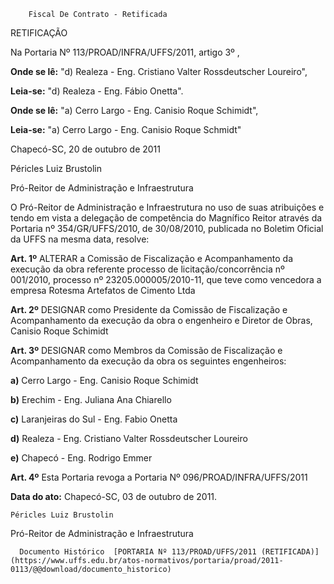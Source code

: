         Fiscal De Contrato - Retificada  

RETIFICAÇÃO

 Na Portaria Nº 113/PROAD/INFRA/UFFS/2011, artigo 3º ,

 **Onde se lê:** "d) Realeza - Eng. Cristiano Valter Rossdeutscher Loureiro",

 **Leia-se:** "d) Realeza - Eng. Fábio Onetta".

 **Onde se lê:** "a) Cerro Largo - Eng. Canisio Roque Schimidt",

 **Leia-se:** "a) Cerro Largo - Eng. Canisio Roque Schmidt"

 Chapecó-SC, 20 de outubro de 2011

 Péricles Luiz Brustolin

 Pró-Reitor de Administração e Infraestrutura

 O Pró-Reitor de Administração e Infraestrutura no uso de suas atribuições e tendo em vista a delegação de competência do Magnífico Reitor através da Portaria nº 354/GR/UFFS/2010, de 30/08/2010, publicada no Boletim Oficial da UFFS na mesma data, resolve:

 **Art. 1º** ALTERAR a Comissão de Fiscalização e Acompanhamento da execução da obra referente processo de licitação/concorrência nº 001/2010, processo nº 23205.000005/2010-11, que teve como vencedora a empresa Rotesma Artefatos de Cimento Ltda

 **Art. 2º** DESIGNAR como Presidente da Comissão de Fiscalização e Acompanhamento da execução da obra o engenheiro e Diretor de Obras, Canisio Roque Schimidt

 **Art. 3º** DESIGNAR como Membros da Comissão de Fiscalização e Acompanhamento da execução da obra os seguintes engenheiros:

 **a)** Cerro Largo - Eng. Canisio Roque Schimidt

 **b)** Erechim - Eng. Juliana Ana Chiarello

 **c)** Laranjeiras do Sul - Eng. Fabio Onetta

 **d)** Realeza - Eng. Cristiano Valter Rossdeutscher Loureiro

 **e)** Chapecó - Eng. Rodrigo Emmer

 **Art. 4º** Esta Portaria revoga a Portaria Nº 096/PROAD/INFRA/UFFS/2011

  

   **Data do ato:** Chapecó-SC, 03 de outubro de 2011.   
 

    Péricles Luiz Brustolin   
 Pró-Reitor de Administração e Infraestrutura 

      Documento Histórico  [PORTARIA Nº 113/PROAD/UFFS/2011 (RETIFICADA)](https://www.uffs.edu.br/atos-normativos/portaria/proad/2011-0113/@@download/documento_historico)     
      
